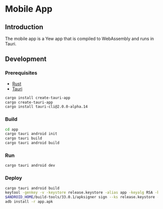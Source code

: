 # Mobile App

## Introduction

The mobile app is a Yew app that is compiled to WebAssembly and runs in Tauri.

## Development

### Prerequisites

- [Rust](https://www.rust-lang.org/tools/install)
- [Tauri](https://next--tauri.netlify.app/next/mobile/)

```bash
cargo install create-tauri-app
cargo create-tauri-app
cargo install tauri-cli@2.0.0-alpha.14
```

### Build

```bash
cd app
cargo tauri android init
cargo tauri build
cargo tauri android build
```

### Run

```bash
cargo tauri android dev
```

### Deploy

```bash
cargo tauri android build
keytool -genkey -v -keystore release.keystore -alias app -keyalg RSA -keysize 2048 -validity 10000
$ANDROID_HOME/build-tools/33.0.1/apksigner sign --ks release.keystore --out app.apk src-tauri/gen/android/app/build/outputs/apk/universal/release/app-universal-release-unsigned.apk
adb install -r app.apk
```
